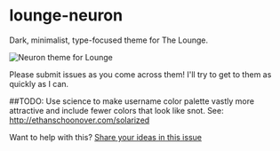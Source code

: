 # lounge-neuron
Dark, minimalist, type-focused theme for The Lounge.

![Neuron theme for Lounge](https://raw.githubusercontent.com/easymac/lounge-neuron/master/preview.png)

Please submit issues as you come across them! I'll try to get to them as quickly as I can.

##TODO:
Use science to make username color palette vastly more attractive and include fewer colors that look like snot. See: http://ethanschoonover.com/solarized

Want to help with this? [Share your ideas in this issue](https://github.com/easymac/lounge-neuron/issues/1)
